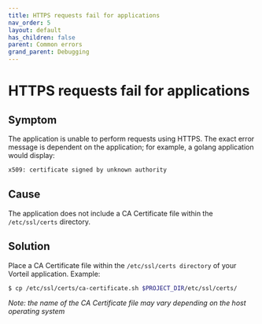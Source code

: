 ```yaml
---
title: HTTPS requests fail for applications
nav_order: 5
layout: default
has_children: false
parent: Common errors
grand_parent: Debugging
---
```


# HTTPS requests fail for applications

## Symptom

The application is unable to perform requests using HTTPS. The exact error message is dependent on the application; for example, a golang application would display:

```sh
x509: certificate signed by unknown authority
```

## Cause

The application does not include a CA Certificate file within the `/etc/ssl/certs` directory.

## Solution

Place a CA Certificate file within the `/etc/ssl/certs directory` of your Vorteil application. Example:

```sh
$ cp /etc/ssl/certs/ca-certificate.sh $PROJECT_DIR/etc/ssl/certs/
```

*Note: the name of the CA Certificate file may vary depending on the host operating system*
